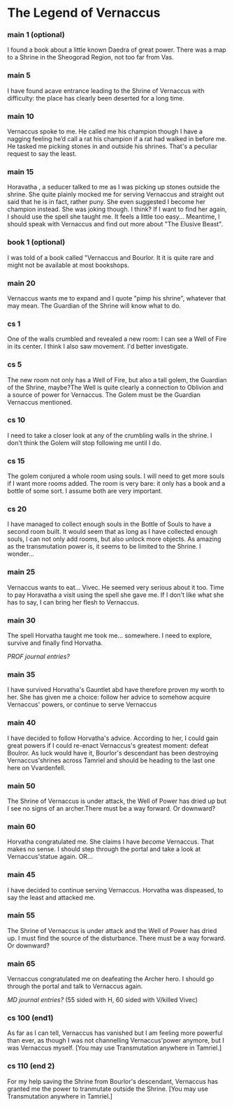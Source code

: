 # The Legend of Vernaccus


### main 1 (optional)
I found a book about a little known Daedra of great power. There was a map to a Shrine in the Sheogorad Region, not too far from Vas.

### main 5
I have found acave entrance leading to the Shrine of Vernaccus with difficulty: the place has clearly been deserted for a long time.

### main 10
Vernaccus spoke to me. He called me his champion though I have a nagging feeling he’d call a rat his champion if a rat had walked in before me. He tasked me picking stones in and outside his shrines. That's a peculiar request to say the least.

### main 15
Horavatha , a seducer talked to me as I was picking up stones outside the shrine. She quite plainly mocked me for serving Vernaccus and straight out said that he is in fact, rather puny. She even suggested I become her champion instead. She was joking though. I think? If I want to find her again, I should use the spell she taught me. It feels a little too easy... Meantime, I should speak with Vernaccus and find out more about "The Elusive Beast".

### book 1 (optional)
I was told of a book called "Vernaccus and Bourlor. It it is quite rare and might not be available at most bookshops.

### main 20
Vernaccus wants me to expand and I quote "pimp his shrine", whatever that may mean. The Guardian of the Shrine will know what to do.

### cs 1
One of the walls crumbled and revealed a new room: I can see a Well of Fire in its center. I think I also saw movement. I'd better investigate.

### cs 5
The new room not only has a Well of Fire, but also a tall golem, the Guardian of the Shrine, maybe?The Well is quite clearly a connection to Oblivion and a source of power for Vernaccus. The Golem must be the Guardian Vernaccus mentioned.

### cs 10
I need to take a closer look at any of the crumbling walls in the shrine. I don't think the Golem will stop following me until I do.
### cs 15
The golem conjured a whole room using souls. I will need to get more souls if I want more rooms added. The room is very bare: it only has a book and a bottle of some sort. I assume both are very important.
### cs 20
I have managed to collect enough souls in the Bottle of Souls to have a second room built. It would seem that as long as I have collected enough souls, I can not only add rooms, but also unlock more objects. As amazing as the transmutation power is, it seems to be limited to the Shrine. I wonder...

### main 25
Vernaccus wants to eat... Vivec. He seemed very serious about it too. Time to pay Horavatha a visit using the spell she gave me. If I don't like what she has to say, I can bring her flesh to Vernaccus.

### main 30
The spell Horvatha taught me took me... somewhere. I need to explore, survive and finally find Horvatha.

*PROF journal entries?*

### main 35
I have survived Horvatha's Gauntlet abd have therefore proven my worth to her.
She has given me a choice: follow her advice to somehow acquire Vernaccus' powers, or continue to serve Vernaccus

### main 40
I have decided to follow Horvatha's advice. According to her, I could gain great powers if I could re-enact Vernaccus's greatest moment: defeat Boulror.
As luck would have it, Bourlor's descendant has been destroying Vernaccus'shrines across Tamriel and should be heading to the last one here on Vvardenfell.

### main 50
The Shrine of Vernaccus is under attack, the Well of Power has dried up but I see no signs of an archer.There must be a way forward. Or downward?

### main 60
Horvatha congratulated me. She claims I have *become* Vernaccus. That makes no sense. I should step through the portal and take a look at Vernaccus'statue again.
	OR...

### main 45
I have decided  to continue serving Vernaccus. Horvatha was dispeased, to say the least and attacked me.

### main 55
The Shrine of Vernaccus is under attack and the Well of Power has dried up. I must find the source of the disturbance. There must be a way forward. Or downward?

### main 65
Vernaccus congratulated me on deafeating the Archer hero. I should go through the portal and talk to Vernaccus again.

*MD journal entries?* (55 sided with H, 60 sided with V/killed Vivec)

### cs 100 (end1)
As far as I can tell, Vernaccus has vanished but I am feeling more powerful than ever, as though I was not channelling Vernaccus'power anymore, but I was Vernaccus myself. 
[You may use Transmutation anywhere in Tamriel.]

### cs 110 (end 2)
For my help saving the Shrine from Bourlor's descendant, Vernaccus has granted me the power to tranmutate outside the Shrine.
[You may use Transmutation anywhere in Tamriel.]

